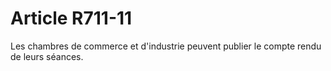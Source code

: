 # Article R711-11

Les chambres de commerce et d'industrie peuvent publier le compte rendu de leurs séances.
